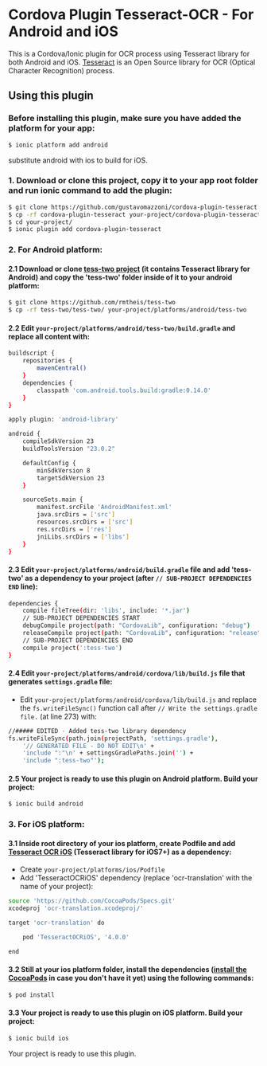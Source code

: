 # Cordova Plugin Tesseract-OCR - For Android and iOS

This is a Cordova/Ionic plugin for OCR process using Tesseract library for both Android and iOS. [Tesseract](https://github.com/tesseract-ocr/tesseract) is an Open Source library for OCR (Optical Character Recognition) process.

## Using this plugin

### Before installing this plugin, make sure you have added the platform for your app:
```bash
$ ionic platform add android
```
substitute android with ios to build for iOS.

### 1. Download or clone this project, copy it to your app root folder and run ionic command to add the plugin:
```bash
$ git clone https://github.com/gustavomazzoni/cordova-plugin-tesseract
$ cp -rf cordova-plugin-tesseract your-project/cordova-plugin-tesseract
$ cd your-project/
$ ionic plugin add cordova-plugin-tesseract
```

### 2. For Android platform:

#### 2.1 Download or clone [tess-two project](https://github.com/rmtheis/tess-two) (it contains Tesseract library for Android) and copy the 'tess-two' folder inside of it to your android platform:
```bash
$ git clone https://github.com/rmtheis/tess-two
$ cp -rf tess-two/tess-two/ your-project/platforms/android/tess-two
```

#### 2.2 Edit `your-project/platforms/android/tess-two/build.gradle` and replace all content with:
```bash
buildscript {
    repositories {
        mavenCentral()
    }
    dependencies {
        classpath 'com.android.tools.build:gradle:0.14.0'
    }
}

apply plugin: 'android-library'

android {
    compileSdkVersion 23
    buildToolsVersion "23.0.2"

    defaultConfig {
        minSdkVersion 8
        targetSdkVersion 23
    }

    sourceSets.main {
        manifest.srcFile 'AndroidManifest.xml'
        java.srcDirs = ['src']
        resources.srcDirs = ['src']
        res.srcDirs = ['res']
        jniLibs.srcDirs = ['libs']
    }
}
```

#### 2.3 Edit `your-project/platforms/android/build.gradle` file and add 'tess-two' as a dependency to your project (after `// SUB-PROJECT DEPENDENCIES END` line):
```bash
dependencies {
    compile fileTree(dir: 'libs', include: '*.jar')
    // SUB-PROJECT DEPENDENCIES START
    debugCompile project(path: "CordovaLib", configuration: "debug")
    releaseCompile project(path: "CordovaLib", configuration: "release")
    // SUB-PROJECT DEPENDENCIES END
    compile project(':tess-two')
}
```

#### 2.4 Edit `your-project/platforms/android/cordova/lib/build.js` file that generates `settings.gradle` file:

* Edit `your-project/platforms/android/cordova/lib/build.js` and replace the `fs.writeFileSync()` function call after `// Write the settings.gradle file.` (at line 273) with:
```bash
//##### EDITED - Added tess-two library dependency
fs.writeFileSync(path.join(projectPath, 'settings.gradle'),
    '// GENERATED FILE - DO NOT EDIT\n' +
    'include ":"\n' + settingsGradlePaths.join('') +
    'include ":tess-two"');
```

#### 2.5 Your project is ready to use this plugin on Android platform. Build your project:
```bash
$ ionic build android
```

### 3. For iOS platform:

#### 3.1 Inside root directory of your ios platform, create Podfile and add [Tesseract OCR iOS](https://github.com/gali8/Tesseract-OCR-iOS) (Tesseract library for iOS7+) as a dependency:

* Create `your-project/platforms/ios/Podfile`
* Add 'TesseractOCRiOS' dependency (replace 'ocr-translation' with the name of your project):
```bash
source 'https://github.com/CocoaPods/Specs.git'
xcodeproj 'ocr-translation.xcodeproj/'

target 'ocr-translation' do

	pod 'TesseractOCRiOS', '4.0.0'

end
```

#### 3.2 Still at your ios platform folder, install the dependencies ([install the CocoaPods](https://cocoapods.org/) in case you don't have it yet) using the following commands:
```bash
$ pod install
```

#### 3.3 Your project is ready to use this plugin on iOS platform. Build your project:
```bash
$ ionic build ios
```


Your project is ready to use this plugin.
